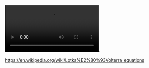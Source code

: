 
![Demo](https://user-images.githubusercontent.com/30123376/113608589-b1354b80-9642-11eb-883f-370d56374afd.mp4).

https://en.wikipedia.org/wiki/Lotka%E2%80%93Volterra_equations
